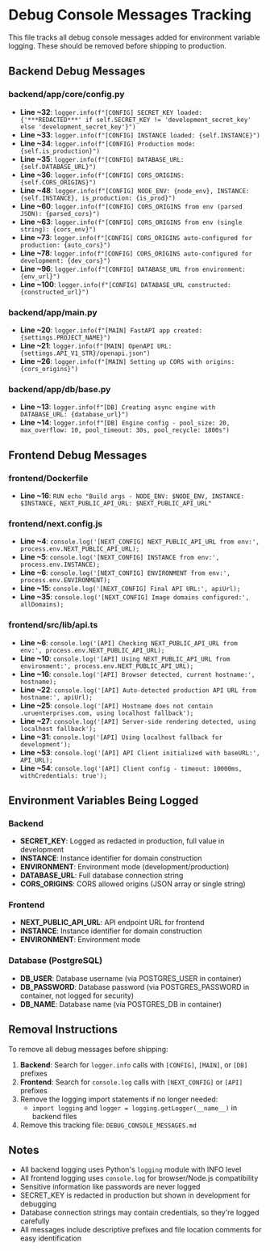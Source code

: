 # Debug Console Messages Tracking

This file tracks all debug console messages added for environment variable logging. These should be removed before shipping to production.

## Backend Debug Messages

### backend/app/core/config.py
- **Line ~32**: `logger.info(f"[CONFIG] SECRET_KEY loaded: {'***REDACTED***' if self.SECRET_KEY != 'development_secret_key' else 'development_secret_key'}")`
- **Line ~33**: `logger.info(f"[CONFIG] INSTANCE loaded: {self.INSTANCE}")`
- **Line ~34**: `logger.info(f"[CONFIG] Production mode: {self.is_production}")`
- **Line ~35**: `logger.info(f"[CONFIG] DATABASE_URL: {self.DATABASE_URL}")`
- **Line ~36**: `logger.info(f"[CONFIG] CORS_ORIGINS: {self.CORS_ORIGINS}")`
- **Line ~48**: `logger.info(f"[CONFIG] NODE_ENV: {node_env}, INSTANCE: {self.INSTANCE}, is_production: {is_prod}")`
- **Line ~60**: `logger.info(f"[CONFIG] CORS_ORIGINS from env (parsed JSON): {parsed_cors}")`
- **Line ~63**: `logger.info(f"[CONFIG] CORS_ORIGINS from env (single string): {cors_env}")`
- **Line ~73**: `logger.info(f"[CONFIG] CORS_ORIGINS auto-configured for production: {auto_cors}")`
- **Line ~78**: `logger.info(f"[CONFIG] CORS_ORIGINS auto-configured for development: {dev_cors}")`
- **Line ~96**: `logger.info(f"[CONFIG] DATABASE_URL from environment: {env_url}")`
- **Line ~100**: `logger.info(f"[CONFIG] DATABASE_URL constructed: {constructed_url}")`

### backend/app/main.py
- **Line ~20**: `logger.info(f"[MAIN] FastAPI app created: {settings.PROJECT_NAME}")`
- **Line ~21**: `logger.info(f"[MAIN] OpenAPI URL: {settings.API_V1_STR}/openapi.json")`
- **Line ~26**: `logger.info(f"[MAIN] Setting up CORS with origins: {cors_origins}")`

### backend/app/db/base.py
- **Line ~13**: `logger.info(f"[DB] Creating async engine with DATABASE_URL: {database_url}")`
- **Line ~14**: `logger.info(f"[DB] Engine config - pool_size: 20, max_overflow: 10, pool_timeout: 30s, pool_recycle: 1800s")`

## Frontend Debug Messages

### frontend/Dockerfile
- **Line ~16**: `RUN echo "Build args - NODE_ENV: $NODE_ENV, INSTANCE: $INSTANCE, NEXT_PUBLIC_API_URL: $NEXT_PUBLIC_API_URL"`

### frontend/next.config.js
- **Line ~4**: `console.log('[NEXT_CONFIG] NEXT_PUBLIC_API_URL from env:', process.env.NEXT_PUBLIC_API_URL);`
- **Line ~5**: `console.log('[NEXT_CONFIG] INSTANCE from env:', process.env.INSTANCE);`
- **Line ~6**: `console.log('[NEXT_CONFIG] ENVIRONMENT from env:', process.env.ENVIRONMENT);`
- **Line ~15**: `console.log('[NEXT_CONFIG] Final API URL:', apiUrl);`
- **Line ~35**: `console.log('[NEXT_CONFIG] Image domains configured:', allDomains);`

### frontend/src/lib/api.ts
- **Line ~6**: `console.log('[API] Checking NEXT_PUBLIC_API_URL from env:', process.env.NEXT_PUBLIC_API_URL);`
- **Line ~10**: `console.log('[API] Using NEXT_PUBLIC_API_URL from environment:', process.env.NEXT_PUBLIC_API_URL);`
- **Line ~16**: `console.log('[API] Browser detected, current hostname:', hostname);`
- **Line ~22**: `console.log('[API] Auto-detected production API URL from hostname:', apiUrl);`
- **Line ~25**: `console.log('[API] Hostname does not contain .uruenterprises.com, using localhost fallback');`
- **Line ~27**: `console.log('[API] Server-side rendering detected, using localhost fallback');`
- **Line ~31**: `console.log('[API] Using localhost fallback for development');`
- **Line ~53**: `console.log('[API] API Client initialized with baseURL:', API_URL);`
- **Line ~54**: `console.log('[API] Client config - timeout: 10000ms, withCredentials: true');`

## Environment Variables Being Logged

### Backend
- **SECRET_KEY**: Logged as redacted in production, full value in development
- **INSTANCE**: Instance identifier for domain construction
- **ENVIRONMENT**: Environment mode (development/production)
- **DATABASE_URL**: Full database connection string
- **CORS_ORIGINS**: CORS allowed origins (JSON array or single string)

### Frontend
- **NEXT_PUBLIC_API_URL**: API endpoint URL for frontend
- **INSTANCE**: Instance identifier for domain construction
- **ENVIRONMENT**: Environment mode

### Database (PostgreSQL)
- **DB_USER**: Database username (via POSTGRES_USER in container)
- **DB_PASSWORD**: Database password (via POSTGRES_PASSWORD in container, not logged for security)
- **DB_NAME**: Database name (via POSTGRES_DB in container)

## Removal Instructions

To remove all debug messages before shipping:

1. **Backend**: Search for `logger.info` calls with `[CONFIG]`, `[MAIN]`, or `[DB]` prefixes
2. **Frontend**: Search for `console.log` calls with `[NEXT_CONFIG]` or `[API]` prefixes
3. Remove the logging import statements if no longer needed:
   - `import logging` and `logger = logging.getLogger(__name__)` in backend files
4. Remove this tracking file: `DEBUG_CONSOLE_MESSAGES.md`

## Notes

- All backend logging uses Python's `logging` module with INFO level
- All frontend logging uses `console.log` for browser/Node.js compatibility
- Sensitive information like passwords are never logged
- SECRET_KEY is redacted in production but shown in development for debugging
- Database connection strings may contain credentials, so they're logged carefully
- All messages include descriptive prefixes and file location comments for easy identification
